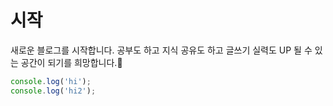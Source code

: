 # 시작

새로운 블로그를 시작합니다. 공부도 하고 지식 공유도 하고 글쓰기 실력도 UP 될 수 있는 공간이 되기를 희망합니다.🎈

```javascript
console.log('hi');
console.log('hi2');
```
